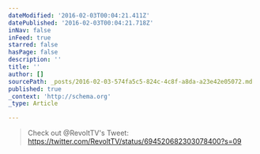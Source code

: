 ```yaml
---
dateModified: '2016-02-03T00:04:21.411Z'
datePublished: '2016-02-03T00:04:21.718Z'
inNav: false
inFeed: true
starred: false
hasPage: false
description: ''
title: ''
author: []
sourcePath: _posts/2016-02-03-574fa5c5-824c-4c8f-a8da-a23e42e05072.md
published: true
_context: 'http://schema.org'
_type: Article

---
```

> Check out @RevoltTV's Tweet: https://twitter.com/RevoltTV/status/694520682303078400?s=09